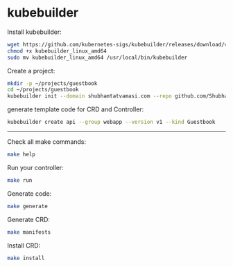 # kubebuilder

Install kubebuilder:
```bash
wget https://github.com/kubernetes-sigs/kubebuilder/releases/download/v3.5.0/kubebuilder_linux_amd64
chmod +x kubebuilder_linux_amd64
sudo mv kubebuilder_linux_amd64 /usr/local/bin/kubebuilder
```

Create a project:
```bash
mkdir -p ~/projects/guestbook
cd ~/projects/guestbook
kubebuilder init --domain shubhamtatvamasi.com --repo github.com/ShubhamTatvamasi/guestbook
```

generate template code for CRD and Controller:
```bash
kubebuilder create api --group webapp --version v1 --kind Guestbook
```

---

Check all make commands:
```bash
make help
```

Run your controller:
```bash
make run
```

Generate code:
```bash
make generate
```

Generate CRD:
```bash
make manifests
```

Install CRD:
```bash
make install
```




